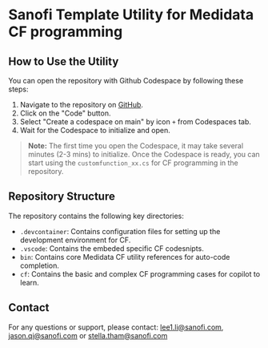 # Sanofi Template Utility for Medidata CF programming

## How to Use the Utility

You can open the repository with Github Codespace by following these steps:
1. Navigate to the repository on [GitHub](https://github.com/I0424672/Sanofi_CF_Utility_NET8).
2. Click on the "Code" button.
3. Select "Create a codespace on main" by icon `+` from Codespaces tab.
4. Wait for the Codespace to initialize and open.

> **Note:** The first time you open the Codespace, it may take several minutes (2-3 mins) to initialize. Once the Codespace is ready, you can start using the `customfunction_xx.cs` for CF programming in the repository.

## Repository Structure

The repository contains the following key directories:

- `.devcontainer`: Contains configuration files for setting up the development environment for CF.
- `.vscode`: Contains the embeded specific CF codesnipts.
- `bin`: Contains core Medidata CF utility references for auto-code completion.
- `cf`: Contains the basic and complex CF programming cases for copilot to learn.

## Contact

For any questions or support, please contact: [lee1.li@sanofi.com](mailto:lee1.li@sanofi.com), [jason.qi@sanofi.com](mailto:jason.qi@sanofi.com) or [stella.tham@sanofi.com](mailto:Stella.Tham@sanofi.com)

